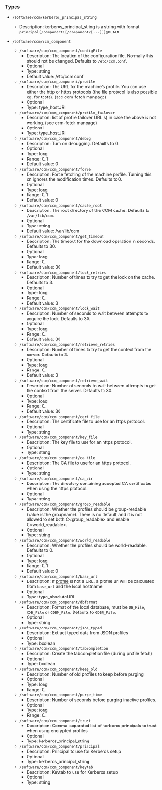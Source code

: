 
### Types

 - `/software/ccm/kerberos_principal_string`
    - Description:
    kerberos_principal_string is a string with format `principal[/component1[/component2[...]]]@REALM`

 - `/software/ccm/ccm_component`
    - `/software/ccm/ccm_component/configFile`
        - Description: The location of the configuration file. Normally this should not be changed. Defaults to `/etc/ccm.conf`.
        - Optional
        - Type: string
        - Default value: /etc/ccm.conf
    - `/software/ccm/ccm_component/profile`
        - Description: The URL for the machine's profile. You can use either the http or https protocols
      (the file protocol is also possible eg. for tests). (see ccm-fetch manpage)
        - Optional
        - Type: type_hostURI
    - `/software/ccm/ccm_component/profile_failover`
        - Description: list of profile failover URL(s) in case the above is not working. (see ccm-fetch manpage)
        - Optional
        - Type: type_hostURI
    - `/software/ccm/ccm_component/debug`
        - Description: Turn on debugging. Defaults to 0.
        - Optional
        - Type: long
        - Range: 0..1
        - Default value: 0
    - `/software/ccm/ccm_component/force`
        - Description: Force fetching of the machine profile. Turning this on ignores the modification times. Defaults to 0.
        - Optional
        - Type: long
        - Range: 0..1
        - Default value: 0
    - `/software/ccm/ccm_component/cache_root`
        - Description: The root directory of the CCM cache.  Defaults to `/var/lib/ccm`.
        - Optional
        - Type: string
        - Default value: /var/lib/ccm
    - `/software/ccm/ccm_component/get_timeout`
        - Description: The timeout for the download operation in seconds.  Defaults to 30.
        - Optional
        - Type: long
        - Range: 0..
        - Default value: 30
    - `/software/ccm/ccm_component/lock_retries`
        - Description: Number of times to try to get the lock on the cache.  Defaults to 3.
        - Optional
        - Type: long
        - Range: 0..
        - Default value: 3
    - `/software/ccm/ccm_component/lock_wait`
        - Description: Number of seconds to wait between attempts to acquire the lock.  Defaults to 30.
        - Optional
        - Type: long
        - Range: 0..
        - Default value: 30
    - `/software/ccm/ccm_component/retrieve_retries`
        - Description: Number of times to try to get the context from the server.  Defaults to 3.
        - Optional
        - Type: long
        - Range: 0..
        - Default value: 3
    - `/software/ccm/ccm_component/retrieve_wait`
        - Description: Number of seconds to wait between attempts to get the context from the server.  Defaults to 30.
        - Optional
        - Type: long
        - Range: 0..
        - Default value: 30
    - `/software/ccm/ccm_component/cert_file`
        - Description: The certificate file to use for an https protocol.
        - Optional
        - Type: string
    - `/software/ccm/ccm_component/key_file`
        - Description: The key file to use for an https protocol.
        - Optional
        - Type: string
    - `/software/ccm/ccm_component/ca_file`
        - Description: The CA file to use for an https protocol.
        - Optional
        - Type: string
    - `/software/ccm/ccm_component/ca_dir`
        - Description: The directory containing accepted CA certificates when using the https protocol.
        - Optional
        - Type: string
    - `/software/ccm/ccm_component/group_readable`
        - Description: Whether the profiles should be group-readable (value is the groupname).
      There is no default, and it is not allowed to set both C<group_readable> and enable C<world_readable>.
        - Optional
        - Type: string
    - `/software/ccm/ccm_component/world_readable`
        - Description: Whether the profiles should be world-readable. Defaults to 0.
        - Optional
        - Type: long
        - Range: 0..1
        - Default value: 0
    - `/software/ccm/ccm_component/base_url`
        - Description: If [profile](../components/profile.md) is not a URL, a profile url will be calculated from `base_url` and the local hostname.
        - Optional
        - Type: type_absoluteURI
    - `/software/ccm/ccm_component/dbformat`
        - Description: Format of the local database, must be `DB_File`, `CDB_File` or `GDBM_File`. Defaults to `GDBM_File`.
        - Optional
        - Type: string
    - `/software/ccm/ccm_component/json_typed`
        - Description: Extract typed data from JSON profiles
        - Optional
        - Type: boolean
    - `/software/ccm/ccm_component/tabcompletion`
        - Description: Create the tabcompletion file (during profile fetch)
        - Optional
        - Type: boolean
    - `/software/ccm/ccm_component/keep_old`
        - Description: Number of old profiles to keep before purging
        - Optional
        - Type: long
        - Range: 0..
    - `/software/ccm/ccm_component/purge_time`
        - Description: Number of seconds before purging inactive profiles.
        - Optional
        - Type: long
        - Range: 0..
    - `/software/ccm/ccm_component/trust`
        - Description: Comma-separated list of kerberos principals to trust when using encrypted profiles
        - Optional
        - Type: kerberos_principal_string
    - `/software/ccm/ccm_component/principal`
        - Description: Principal to use for Kerberos setup
        - Optional
        - Type: kerberos_principal_string
    - `/software/ccm/ccm_component/keytab`
        - Description: Keytab to use for Kerberos setup
        - Optional
        - Type: string
